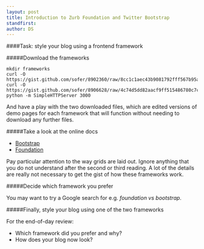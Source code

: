 ```yaml
---
layout: post
title: Introduction to Zurb Foundation and Twitter Bootstrap 
standfirst: 
author: DS
---
```


####Task: style your blog using a frontend framework

#####Download the frameworks

    mkdir frameworks
    curl -O https://gist.github.com/sofer/8902360/raw/8cc1c1aec43b9081792fff567b95a2cd5803531d/foundation.html
    curl -O https://gist.github.com/sofer/8906628/raw/4c74d5dd82aacf9ff515486780c7c2fdc2f90e97/bootstrap.html 
    python -m SimpleHTTPServer 3000

And have a play with the two downloaded files, which are edited versions of demo pages for each framework that will function without needing to download any further files.

#####Take a look at the online docs

* [Bootstrap](http://getbootstrap.com/css/)
* [Foundation](http://foundation.zurb.com/docs/components/grid.html)

Pay particular attention to the way grids are laid out. Ignore anything that you do not understand after the second or third reading. A lot of the details are really not necessary to get the gist of how these frameworks work.

#####Decide which framework you prefer

You may want to try a Google search for e.g. _foundation vs bootstrap_.

#####Finally, style your blog using one of the two frameworks

For the end-of-day review:

* Which framework did you prefer and why?
* How does your blog now look?

